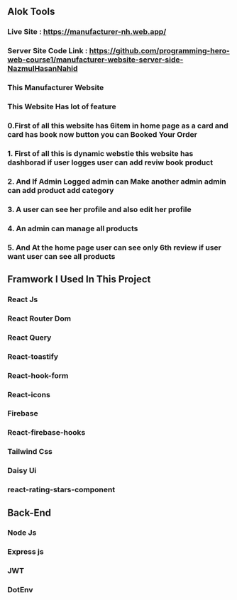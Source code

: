 ## Alok Tools
### Live Site : https://manufacturer-nh.web.app/
### Server Site Code Link : https://github.com/programming-hero-web-course1/manufacturer-website-server-side-NazmulHasanNahid
### This Manufacturer Website 
### This Website Has lot of feature 
### 0.First of all this website has 6item in home page as a card and card has book now button you can Booked Your Order
### 1. First of all this is dynamic webstie this website has dashborad if user logges user can add reviw book product
### 2. And If Admin Logged admin can Make another admin admin can add product add category
### 3. A user can see her profile and also edit her profile
### 4. An admin can manage all products 
### 5. And At the home page user can see only 6th review if user want user can see all products


## Framwork I Used In This Project
### React Js 
### React Router Dom
### React Query 
### React-toastify 
### React-hook-form 
### React-icons 
### Firebase
### React-firebase-hooks 
### Tailwind Css
### Daisy Ui
### react-rating-stars-component 
## Back-End
### Node Js
### Express js
### JWT
### DotEnv
